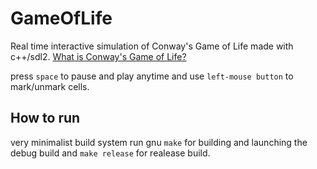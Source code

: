 # GameOfLife
Real time interactive simulation of Conway's Game of Life made with c++/sdl2. 
<a href="https://en.wikipedia.org/wiki/Conway%27s_Game_of_Life">What is Conway's Game of Life?</a>

press `space` to pause and play anytime and use `left-mouse button` to mark/unmark cells.

## How to run

very minimalist build system
run gnu `make` for building and launching the debug build and `make release` for realease build. 
